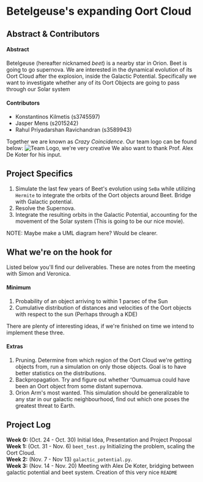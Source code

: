 # Betelgeuse's expanding Oort Cloud

## Abstract & Contributors

#### Abstract
Betelgeuse (hereafter nicknamed *beet*) is a nearby star in Orion. Beet is going to go supernova. We are interested in the dynamical evolution of its Oort Cloud after the explosion, inside the Galactic Potential. Specifically we want to investigate whether any of its Oort Objects are going to pass through our Solar system

#### Contributors
- Konstantinos Kilmetis (s3745597)
- Jasper Mens (s2015242)
- Rahul Priyadarshan Ravichandran (s3589943)

Together we are known as *Crazy Coincidence*. Our team logo can be found below:
![Team Logo, we're very creative](https://imgur.com/a/6RaL7Dh)
 We also want to thank Prof. Alex De Koter for his input.

## Project Specifics
1. Simulate the last few years of Beet's evolution using `SeBa` while utilizing `Hermite` to integrate the orbits of the Oort objects around Beet. Bridge with Galactic potential.
2. Resolve the Supernova. 
3. Integrate the resulting orbits in the Galactic Potential, accounting for the movement of the Solar system (This is going to be our nice movie).

NOTE: Maybe make a UML diagram here? Would be clearer.

## What we're on the hook for
Listed below you'll find our deliverables. These are notes from the meeting with Simon and Veronica. 

#### Minimum
1. Probability of an object arriving to within 1 parsec of the Sun
2.  Cumulative distribution of distances and velocities of the Oort objects with respect to the sun (Perhaps through a KDE)

There are plenty of interesting ideas, if we're finished on time we intend to implement these three.
#### Extras
1. Pruning. Determine from which region of the Oort Cloud we're getting objects from, run a simulation on only those objects. Goal is to have better statistics on the distributions.
2. Backpropagation. Try and figure out whether ʻOumuamua could have been an Oort object from some distant supernova.
3. Orion Arm's most wanted. This simulation should be generalizable to any star in our galactic neighbourhood, find out which one poses the greatest threat to Earth.
##  Project Log
**Week 0:** (Oct. 24 - Oct. 30) Initial Idea, Presentation and Project Proposal\
**Week 1:** (Oct. 31 - Nov. 6) `beet_test.py` Initializing the problem, scaling the Oort Cloud.\
**Week 2:** (Nov. 7  - Nov 13) `galactic_potential.py`.\
**Week 3:** (Nov. 14 - Nov.  20) Meeting with Alex De Koter, bridging between galactic potential and beet system. Creation of this very nice `README`

```

